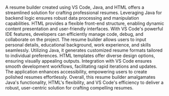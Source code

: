 A resume builder created using VS Code, Java, and HTML offers a streamlined solution for crafting professional resumes. Leveraging Java for backend logic ensures robust data processing and manipulation capabilities. HTML provides a flexible front-end structure, enabling dynamic content presentation and user-friendly interfaces. With VS Code's powerful IDE features, developers can efficiently manage code, debug, and collaborate on the project. The resume builder allows users to input personal details, educational background, work experience, and skills seamlessly. Utilizing Java, it generates customized resume formats tailored to individual preferences. HTML templates offer diverse design options, ensuring visually appealing outputs. Integration with VS Code ensures smooth development workflows, facilitating rapid iterations and updates. The application enhances accessibility, empowering users to create polished resumes effortlessly. Overall, this resume builder amalgamates Java's functionality, HTML's flexibility, and VS Code's efficiency to deliver a robust, user-centric solution for crafting compelling resumes.
